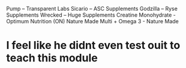 Pump – Transparent Labs
Sicario – ASC Supplements
Godzilla – Ryse Supplements
Wrecked – Huge Supplements
Creatine Monohydrate - Optimum Nutrition (ON)
Nature Made Multi + Omega 3 - Nature Made

# I feel like he didnt even test ouit to teach this module
